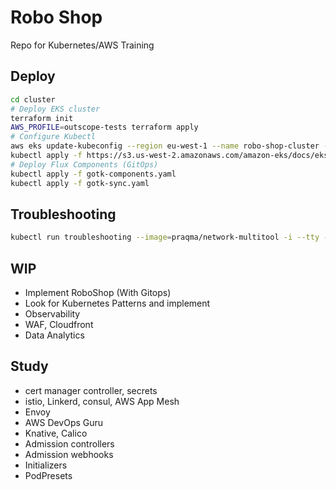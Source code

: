 # Robo Shop
Repo for Kubernetes/AWS Training

## Deploy

```bash
cd cluster
# Deploy EKS cluster
terraform init
AWS_PROFILE=outscope-tests terraform apply
# Configure Kubectl
aws eks update-kubeconfig --region eu-west-1 --name robo-shop-cluster --profile outscope-tests
kubectl apply -f https://s3.us-west-2.amazonaws.com/amazon-eks/docs/eks-console-full-access.yaml
# Deploy Flux Components (GitOps)
kubectl apply -f gotk-components.yaml
kubectl apply -f gotk-sync.yaml
```

## Troubleshooting

```bash
kubectl run troubleshooting --image=praqma/network-multitool -i --tty -- sh
```

## WIP

* Implement RoboShop (With Gitops)
* Look for Kubernetes Patterns and implement
* Observability
* WAF, Cloudfront
* Data Analytics

## Study

* cert manager controller, secrets
* istio, Linkerd, consul, AWS App Mesh
* Envoy
* AWS DevOps Guru
* Knative, Calico
* Admission controllers
* Admission webhooks
* Initializers
* PodPresets